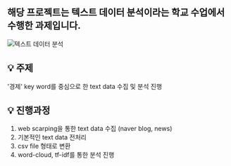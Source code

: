 ## 해당 프로젝트는 텍스트 데이터 분석이라는 학교 수업에서 수행한 과제입니다.
![텍스트 데이터 분석](https://github.com/user-attachments/assets/a0bcfca4-9f68-4a22-bcff-3f5807fd5fc3)

## 💡 주제 
'경제' key word를 중심으로 한 text data 수집 및 분석 진행

## 💡 진행과정
1. web scarping을 통한 text data 수집 (naver blog, news)
2. 기본적인 text data 전처리
3. csv file 형태로 변환
4. word-cloud, tf-idf를 통한 분석 진행

